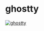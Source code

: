 # ghostty

[![ghostty][ghostty-badge]][ghostty]

[ghostty]: https://ghostty.org/
[ghostty-badge]: https://img.shields.io/badge/ghostty--org-ghostty-blue
